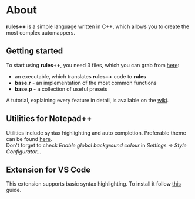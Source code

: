 # About
**rules++** is a simple language written in C++, which allows you to create the most complex automappers.

## Getting started
To start using **rules++**, you need 3 files, which you can grab from [here](https://github.com/Aerll/rpp/releases/tag/v1.0.0):
  - an executable, which translates **rules++** code to **rules**
  - **base.r** - an implementation of the most common functions
  - **base.p** - a collection of useful presets
  
A tutorial, explaining every feature in detail, is available on the [wiki](https://github.com/Aerll/rpp/wiki).

## Utilities for Notepad++
Utilities include syntax highlighting and auto completion. Preferable theme can be found [here](https://github.com/cydh/VS2015-Dark-Npp).<br/>
Don't forget to check _Enable global background colour_ in _Settings -> Style Configurator..._

## Extension for VS Code
This extension supports basic syntax highlighting. To install it follow [this](https://code.visualstudio.com/docs/editor/extension-marketplace#_install-from-a-vsix) guide.
